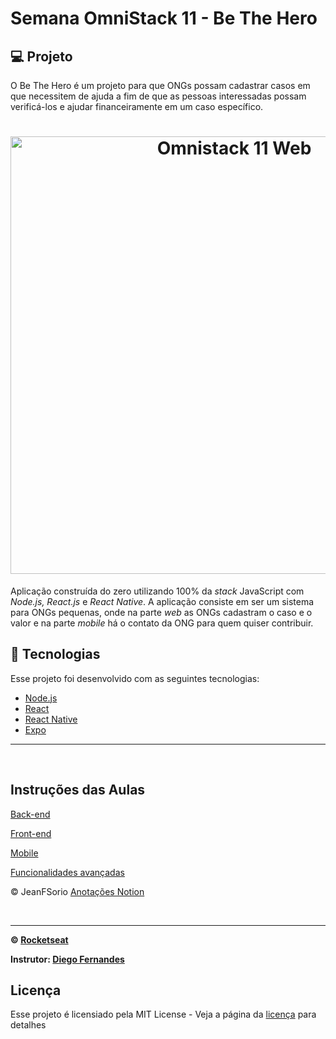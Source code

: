 # Semana OmniStack 11 -  Be The Hero

## 💻 Projeto
O Be The Hero é um projeto para que ONGs possam cadastrar casos em que necessitem de ajuda a fim de que as pessoas interessadas possam verificá-los e ajudar financeiramente em um caso específico.

<h1 align="center"><img align="center" src="./Be%20The%20Hero%20Omnistack%2011%200/frontend_home.png" alt="Omnistack 11 Web" width="700"></img></h1>

Aplicação construída do zero utilizando 100% da *stack* JavaScript com *Node.js, React.js* e *React Native*. A aplicação consiste em ser um sistema para ONGs pequenas, onde na parte *web* as ONGs cadastram o caso e o valor e na parte *mobile* há o contato da ONG para quem quiser contribuir.

## :rocket: Tecnologias

Esse projeto foi desenvolvido com as seguintes tecnologias:

- [Node.js](https://nodejs.org/en/)
- [React](https://reactjs.org)
- [React Native](https://facebook.github.io/react-native/)
- [Expo](https://expo.io/)

---
<br>


## Instruções das Aulas

[Back-end](Be%20The%20Hero%20Omnistack%2011%200/Back%20end.md)

[Front-end](Be%20The%20Hero%20Omnistack%2011%200/Front%20end.md)

[Mobile](Be%20The%20Hero%20Omnistack%2011%200/Mobile.md)

[Funcionalidades avançadas](Be%20The%20Hero%20Omnistack%2011%200/Funcionalidades%20avan%20adas.md)



&copy; JeanFSorio
[Anotações Notion](https://www.notion.so/Be-The-Hero-Omnistack-11-0-688ec8a27948481f901db20fb90de4e3)


<br>

---

**&copy; [Rocketseat](https://rocketseat.com.br/)**

**Instrutor: [Diego Fernandes](https://github.com/diego3g)**
## Licença

Esse projeto é licensiado pela MIT License - Veja a página da [licença](https://opensource.org/licenses/MIT) para detalhes
